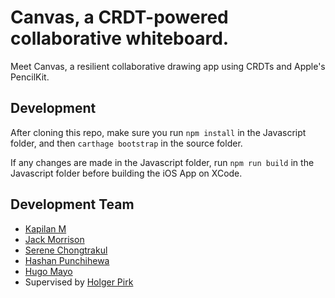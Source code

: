 # Canvas, a CRDT-powered collaborative whiteboard.

Meet Canvas, a resilient collaborative drawing app using CRDTs and Apple's PencilKit.

## Development

After cloning this repo, make sure you run `npm install` in the Javascript folder, and then `carthage bootstrap` in the source folder.

If any changes are made in the Javascript folder, run `npm run build` in the Javascript folder before building the iOS App on XCode.


## Development Team
- [Kapilan M](https://linkedin.com/in/kapilan-m/)
- [Jack Morrison](https://jackmorrison.xyz/)
- [Serene Chongtrakul](https://www.linkedin.com/in/serenechongtrakul/)
- [Hashan Punchihewa](https://hashanp.xyz/)
- [Hugo Mayo](https://www.linkedin.com/in/hugo-mayo17337/)
- Supervised by [Holger Pirk](https://www.doc.ic.ac.uk/~hlgr/)
